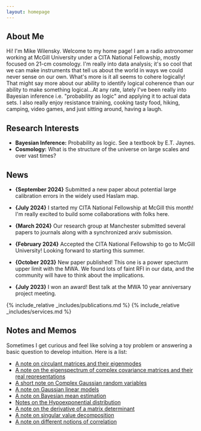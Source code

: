 ```yaml
---
layout: homepage
---
```


## About Me

Hi! I'm Mike Wilensky. Welcome to my home page! I am a radio astronomer working
at McGill University under a CITA National Fellowship, mostly focused on 21-cm 
cosmology. I'm really into data analysis; it's so cool that we can make 
instruments that tell us about the world in ways we could never sense on our own. 
What's more is it all seems to cohere logically! That might say more about our 
ability to identify logical coherence than our ability to make something 
logical...At any rate, lately I've been really into Bayesian inference 
i.e. "probability as logic" and applying it to actual data sets. I also really 
enjoy resistance training, cooking tasty food, hiking, camping, video games, and 
just sitting around, having a laugh.

## Research Interests

- **Bayesian Inference:** Probability as logic. See a textbook by E.T. Jaynes.
- **Cosmology:** What is the structure of the universe on large scales and over vast times?

## News

- **{September 2024}** Submitted a new paper about potential large calibration
errors in the widely used Haslam map.

- **{July 2024}** I started my CITA National Fellowship at McGill this month!
I'm really excited to build some collaborations with folks here.

- **{March 2024}** Our research group at Manchester submitted several papers to
journals along with a synchronized arxiv submission.

- **{February 2024}** Accepted the CITA National Fellowship to go to McGill 
University! Looking forward to starting this summer.

- **{October 2023}** New paper published! This one is a power specturm upper limit with the MWA. We found lots of faint RFI in our data, and the community will have to think about the implications.

- **{July 2023}** I won an award! Best talk at the MWA 10 year anniversary project meeting.

{% include_relative _includes/publications.md %}
{% include_relative _includes/services.md %}

## Notes and Memos

Sometimes I get curious and feel like solving a toy problem or answering a basic
question to develop intuition. Here is a list:

- [A note on circulant matrices and their eigenmodes](/assets/memos/Circulant_Matrices_are_diagonalized_by_Fourier_Modes.pdf)
- [A note on the eigenspectrum of complex covariance matrices and their real representations](/assets/memos/Complex_Matrix_Eigenspectrum.pdf)
- [A short note on Complex Gaussian random variables](/assets/memos/Real_and_Imaginary_Covariances.pdf)
- [A note on Gaussian linear models](/assets/memos/GCR_Equation.pdf)
- [A note on Bayesian mean estimation](/assets/memos/Anomalous_Mean_Scatter_Memo.pdf)
- [Notes on the Hypoexponential distribution](/assets/memos/Generalized_Erlang.pdf)
- [A note on the derivative of a matrix determinant](/assets/memos/log_det_gradient.pdf)
- [A note on singular value decomposition](/assets/memos/SVD_Sparsity.pdf)
- [A note on different notions of correlation](/assets/memos/covariance_vs_correlation.pdf)
